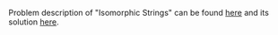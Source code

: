 Problem description of "Isomorphic Strings" can be found [here](https://leetcode.com/problems/isomorphic-strings/description/) and its solution [here](https://github.com/aurimas13/LeetCode-HackerRank-MAANG/blob/main/LeetCode/Java%20Solutions/Isomorphic%20Strings/isomorphic.java).
